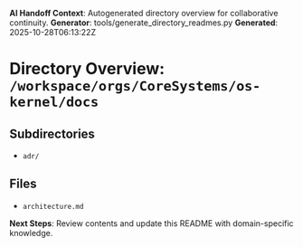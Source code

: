 <!-- AI-Handoff:START -->
**AI Handoff Context**: Autogenerated directory overview for collaborative continuity.
**Generator**: tools/generate_directory_readmes.py
**Generated**: 2025-10-28T06:13:22Z
<!-- AI-Handoff:END -->

# Directory Overview: `/workspace/orgs/CoreSystems/os-kernel/docs`

## Subdirectories
- `adr/`

## Files
- `architecture.md`

<!-- AI-Handoff:FOOTER-START -->
**Next Steps**: Review contents and update this README with domain-specific knowledge.
<!-- AI-Handoff:FOOTER-END -->
